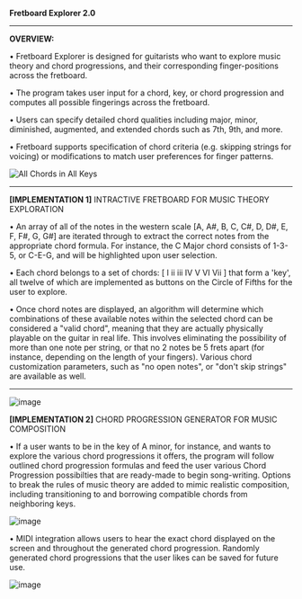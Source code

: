 **Fretboard Explorer 2.0**
________________________________________________________________________________________________________________

**OVERVIEW:**

• Fretboard Explorer is designed for guitarists who want to explore music theory and chord progressions, and their corresponding finger-positions across the fretboard. 

• The program takes user input for a chord, key, or chord progression and computes all possible fingerings across the fretboard. 

• Users can specify detailed chord qualities including major, minor, diminished, augmented, and extended chords such as 7th, 9th, and more. 

• Fretboard supports specification of chord criteria (e.g. skipping strings for voicing) or modifications to match user preferences for finger patterns.  


![All Chords in All Keys](https://github.com/RidwanSharkar/Fretboard-2.0/assets/158855066/f5535eca-b43c-4fac-ab7f-a23a4981c85b)

________________________________________________________________________________________________________________

**[IMPLEMENTATION 1]** INTRACTIVE FRETBOARD FOR MUSIC THEORY EXPLORATION

• An array of all of the notes in the western scale [A, A#, B, C, C#, D, D#, E, F, F#, G, G#] are iterated through to extract the correct notes from the appropriate chord formula. For instance, the C Major chord consists of 1-3-5, or C-E-G, and will be highlighted upon user selection.

• Each chord belongs to a set of chords: [ I ii iii IV V VI Vii ] that form a 'key', all twelve of which are implemented as buttons on the Circle of Fifths for the user to explore.

• Once chord notes are displayed, an algorithm will determine which combinations of these available notes within the selected chord can be considered a "valid chord", meaning that they are actually physically playable on the guitar in real life. This involves eliminating the possibility of more than one note per string, or that no 2 notes be 5 frets apart (for instance, depending on the length of your fingers). Various chord customization parameters, such as "no open notes", or "don't skip strings" are available as well.  

________________________________________________________________________________________________________________

![image](https://github.com/user-attachments/assets/32caf38b-1ec0-4297-82f3-af0eb0fbfaa5)

**[IMPLEMENTATION 2]** CHORD PROGRESSION GENERATOR FOR MUSIC COMPOSITION

• If a user wants to be in the key of A minor, for instance, and wants to explore the various chord progressions it offers, the program will follow outlined chord progression formulas and feed the user various Chord Progression possibilties that are ready-made to begin song-writing. Options to break the rules of music theory are added to mimic realistic composition, including transitioning to and borrowing compatible chords from neighboring keys. 

![image](https://github.com/RidwanSharkar/Fretboard-2.0/assets/158855066/3ecf0a70-ade2-4e37-8158-b2a714cb42e3)

•  MIDI integration allows users to hear the exact chord displayed on the screen and throughout the generated chord progression. Randomly generated chord progressions that the user likes can be saved for future use. 

![image](https://github.com/user-attachments/assets/3b7c8e6e-9544-4da7-8e92-62bd72a4aab3)





